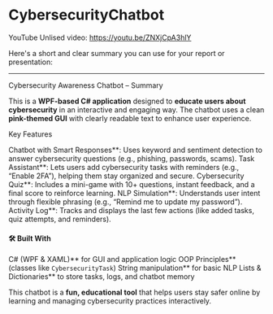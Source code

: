 # CybersecurityChatbot

YouTube Unlised video:
https://youtu.be/ZNXjCpA3hlY

Here's a short and clear summary you can use for your report or presentation:

---

Cybersecurity Awareness Chatbot – Summary

This is a **WPF-based C# application** designed to **educate users about cybersecurity** in an interactive and engaging way. The chatbot uses a clean **pink-themed GUI** with clearly readable text to enhance user experience.

Key Features

Chatbot with Smart Responses**: Uses keyword and sentiment detection to answer cybersecurity questions (e.g., phishing, passwords, scams).
Task Assistant**: Lets users add cybersecurity tasks with reminders (e.g., “Enable 2FA”), helping them stay organized and secure.
Cybersecurity Quiz**: Includes a mini-game with 10+ questions, instant feedback, and a final score to reinforce learning.
NLP Simulation**: Understands user intent through flexible phrasing (e.g., “Remind me to update my password”).
Activity Log**: Tracks and displays the last few actions (like added tasks, quiz attempts, and reminders).

#### 🛠️ **Built With**

C# (WPF & XAML)** for GUI and application logic
OOP Principles** (classes like `CybersecurityTask`)
String manipulation** for basic NLP
Lists & Dictionaries** to store tasks, logs, and chatbot memory



This chatbot is a **fun, educational tool** that helps users stay safer online by learning and managing cybersecurity practices interactively.
